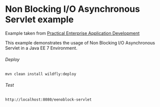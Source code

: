 Non Blocking I/O Asynchronous Servlet example
=====================================
Example taken from [Practical Enterprise Application Development](http://www.itbuzzpress.com/ebooks/java-ee-7-development-on-wildfly.html)

This example demonstrates the usage of Non Blocking I/O Asynchronous Servlet in a Java EE 7 Environment.

###### Deploy
```shell
mvn clean install wildfly:deploy
```
###### Test
```shell
http://localhost:8080/eenoblock-servlet
```
